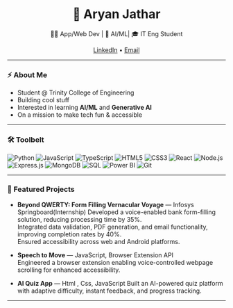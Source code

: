 <h1 align="center">👋 Aryan Jathar</h1>
<p align="center">
  👨‍💻 App/Web Dev  | 🚀 AI/ML| 🎓 IT Eng Student
</p>

<p align="center">
  <a href="https://www.linkedin.com/">LinkedIn</a> •
  <a href="mailto:your.aryanjathar0723@gmail.com.com">Email</a>
</p>

---

### ⚡ About Me

- Student @ Trinity College of Engineering
- Building cool stuff 
- Interested in learning **AI/ML** and **Generative AI**
- On a mission to make tech fun & accessible 

---

### 🛠️ Toolbelt

![Python](https://img.shields.io/badge/-Python-3776AB?style=flat&logo=python&logoColor=white)
![JavaScript](https://img.shields.io/badge/-JavaScript-F7DF1E?style=flat&logo=javascript&logoColor=black)
![TypeScript](https://img.shields.io/badge/-TypeScript-3178C6?style=flat&logo=typescript&logoColor=white)
![HTML5](https://img.shields.io/badge/-HTML5-E34F26?style=flat&logo=html5&logoColor=white)
![CSS3](https://img.shields.io/badge/-CSS3-1572B6?style=flat&logo=css3&logoColor=white)
![React](https://img.shields.io/badge/-React-61DAFB?style=flat&logo=react&logoColor=black)
![Node.js](https://img.shields.io/badge/-Node.js-339933?style=flat&logo=node.js&logoColor=white)
![Express.js](https://img.shields.io/badge/-Express.js-000000?style=flat&logo=express&logoColor=white)
![MongoDB](https://img.shields.io/badge/-MongoDB-47A248?style=flat&logo=mongodb&logoColor=white)
![SQL](https://img.shields.io/badge/-SQL-4479A1?style=flat&logo=postgresql&logoColor=white)
![Power BI](https://img.shields.io/badge/-Power%20BI-F2C811?style=flat&logo=powerbi&logoColor=black)
![Git](https://img.shields.io/badge/-Git-F05032?style=flat&logo=git&logoColor=white)
<!-- Add/remove badges as you wish -->

---

### 🚀 Featured Projects

- **Beyond QWERTY: Form Filling Vernacular Voyage** — Infosys Springboard(Internship)
  Developed a voice-enabled bank form-filling solution, reducing processing time by 35%.  
  Integrated data validation, PDF generation, and email functionality, improving completion rates by 40%.  
  Ensured accessibility across web and Android platforms.

- **Speech to Move** — JavaScript, Browser Extension API  
  Engineered a browser extension enabling voice-controlled webpage scrolling for enhanced accessibility.

- **AI Quiz App** — Html , Css, JavaScript
  Built an AI-powered quiz platform with adaptive difficulty, instant feedback, and progress tracking.

---

